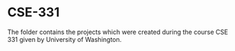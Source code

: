 # CSE-331
The folder contains the projects which were created during the course CSE 331 given by University of Washington.
